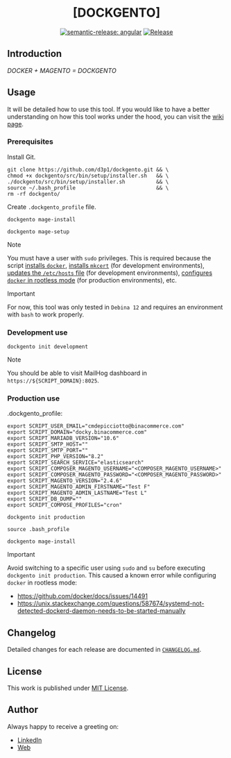 <div align=center>

# [DOCKGENTO]

[![semantic-release: angular](https://img.shields.io/badge/semantic--release-angular-e10079?logo=semantic-release)](https://github.com/semantic-release/semantic-release)
[![Release](https://github.com/d3p1/dockgento/actions/workflows/release.yml/badge.svg)](https://github.com/d3p1/dockgento/actions/workflows/release.yml)

</div>

## Introduction

*DOCKER + MAGENTO = DOCKGENTO*

## Usage

It will be detailed how to use this tool. If you would like to have a better understanding on how this tool works under the hood, you can visit the [wiki page](https://github.com/d3p1/dockgento/wiki).

### Prerequisites

Install Git.

```shell
git clone https://github.com/d3p1/dockgento.git && \
chmod +x dockgento/src/bin/setup/installer.sh   && \
./dockgento/src/bin/setup/installer.sh          && \
source ~/.bash_profile                          && \
rm -rf dockgento/
```

Create `.dockgento_profile` file.

```shell
dockgento mage-install
```

```shell
dockgento mage-setup
```

> [!NOTE]
> You must have a user with `sudo` privileges. This is required because the script [installs `docker`](https://github.com/d3p1/dockgento/blob/main/src/bin/lib/init/install-dependencies.sh#L29), [installs `mkcert`](https://github.com/d3p1/dockgento/blob/main/src/bin/lib/init/development/install-dependencies.sh#L30) (for development environments), [updates the `/etc/hosts` file](https://github.com/d3p1/dockgento/blob/main/src/bin/lib/init/development/configure-host.sh#L76) (for development environments), [configures `docker` in rootless mode](https://github.com/d3p1/dockgento/blob/main/src/bin/lib/init/production/configure-host.sh#L44) (for production environments), etc.

> [!IMPORTANT]
> For now, this tool was only tested in `Debina 12` and requires an environment with `bash` to work properly.

### Development use

```shell
dockgento init development
```

> [!NOTE]
> You should be able to visit MailHog dashboard in `https://${SCRIPT_DOMAIN}:8025`.

### Production use

.dockgento_profile:

```shell
export SCRIPT_USER_EMAIL="cmdepicciotto@binacommerce.com"
export SCRIPT_DOMAIN="docky.binacommerce.com"
export SCRIPT_MARIADB_VERSION="10.6"
export SCRIPT_SMTP_HOST=""
export SCRIPT_SMTP_PORT=""
export SCRIPT_PHP_VERSION="8.2"
export SCRIPT_SEARCH_SERVICE="elasticsearch"
export SCRIPT_COMPOSER_MAGENTO_USERNAME="<COMPOSER_MAGENTO_USERNAME>"
export SCRIPT_COMPOSER_MAGENTO_PASSWORD="<COMPOSER_MAGENTO_PASSWORD>"
export SCRIPT_MAGENTO_VERSION="2.4.6"
export SCRIPT_MAGENTO_ADMIN_FIRSTNAME="Test F"
export SCRIPT_MAGENTO_ADMIN_LASTNAME="Test L"
export SCRIPT_DB_DUMP=""
export SCRIPT_COMPOSE_PROFILES="cron"
```

```shell
dockgento init production
```

```shell
source .bash_profile
```

```shell
dockgento mage-install
```

> [!IMPORTANT]
> Avoid switching to a specific user using `sudo` and `su` before executing `dockgento init production`. This caused a known error while configuring `docker` in rootless mode:
> - https://github.com/docker/docs/issues/14491
> - https://unix.stackexchange.com/questions/587674/systemd-not-detected-dockerd-daemon-needs-to-be-started-manually

## Changelog

Detailed changes for each release are documented in [`CHANGELOG.md`](./CHANGELOG.md).

## License

This work is published under [MIT License](./LICENSE).

## Author

Always happy to receive a greeting on:

- [LinkedIn](https://www.linkedin.com/in/cristian-marcelo-de-picciotto/) 
- [Web](https://d3p1.dev/)

